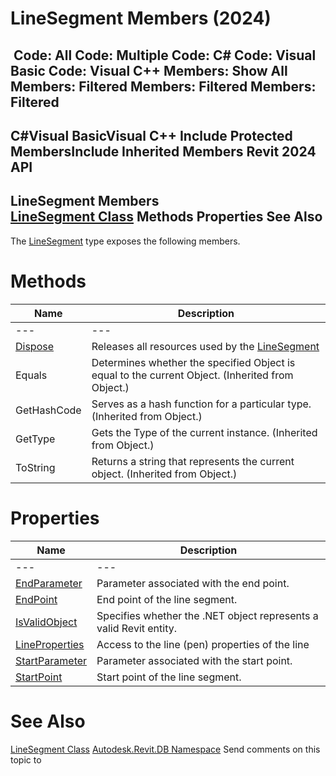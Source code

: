 # LineSegment Members (2024)

﻿
 Code: All Code: Multiple Code: C# Code: Visual Basic Code: Visual C++  Members: Show All Members: Filtered Members: Filtered Members: Filtered   
---  
C#Visual BasicVisual C++
Include Protected MembersInclude Inherited Members
Revit 2024 API  
---  
LineSegment Members  
[LineSegment Class](d67cd999-109a-9465-39d0-99bba3e775cf.md "LineSegment Class") Methods Properties See Also  
---  
The [LineSegment](d67cd999-109a-9465-39d0-99bba3e775cf.md "LineSegment Class") type exposes the following members.
# Methods
| Name | Description |
| --- | --- |
| --- | --- | --- |
| [Dispose](fea89837-310d-f1cd-0026-90b6e9605149.md "Dispose Method") | Releases all resources used by the [LineSegment](d67cd999-109a-9465-39d0-99bba3e775cf.md "LineSegment Class") |
| Equals | Determines whether the specified Object is equal to the current Object. (Inherited from Object.) |
| GetHashCode | Serves as a hash function for a particular type.  (Inherited from Object.) |
| GetType | Gets the Type of the current instance. (Inherited from Object.) |
| ToString | Returns a string that represents the current object. (Inherited from Object.) |

# Properties
| Name | Description |
| --- | --- |
| --- | --- | --- |
| [EndParameter](9a3656de-d950-4bd5-4efe-fc7ea4c5c934.md "EndParameter Property") | Parameter associated with the end point. |
| [EndPoint](fa84492f-aaea-004c-2443-d02b6ca83c1d.md "EndPoint Property") | End point of the line segment. |
| [IsValidObject](17545bd6-06d9-b18f-ccbf-af6649ffb4bd.md "IsValidObject Property") | Specifies whether the .NET object represents a valid Revit entity. |
| [LineProperties](a163a075-7b43-68b0-756c-673b695b1ce1.md "LineProperties Property") | Access to the line (pen) properties of the line |
| [StartParameter](0b81c906-30de-5d34-fe23-1d30bf1c47bc.md "StartParameter Property") | Parameter associated with the start point. |
| [StartPoint](63de5878-c194-2219-8463-c656325af84a.md "StartPoint Property") | Start point of the line segment. |

# See Also
[LineSegment Class](d67cd999-109a-9465-39d0-99bba3e775cf.md "LineSegment Class")
[Autodesk.Revit.DB Namespace](87546ba7-461b-c646-cbb1-2cb8f5bff8b2.md "Autodesk.Revit.DB Namespace")
Send comments on this topic to 